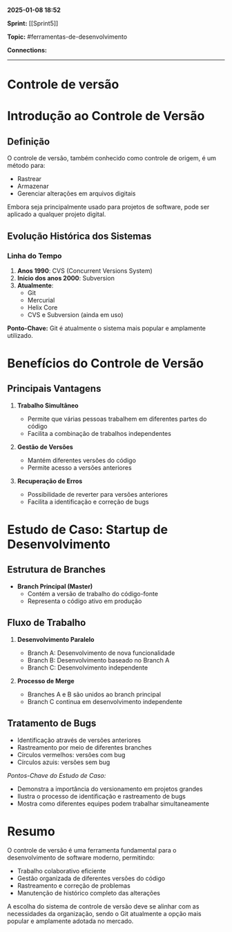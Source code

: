 
**2025-01-08 18:52**

**Sprint:** [[Sprint5]]

**Topic:** #ferramentas-de-desenvolvimento 

**Connections:** 

---
# **Controle de versão**

# Introdução ao Controle de Versão

## Definição
O controle de versão, também conhecido como controle de origem, é um método para:
- Rastrear
- Armazenar
- Gerenciar alterações em arquivos digitais

Embora seja principalmente usado para projetos de software, pode ser aplicado a qualquer projeto digital.

## Evolução Histórica dos Sistemas

### Linha do Tempo
1. **Anos 1990**: CVS (Concurrent Versions System)
2. **Início dos anos 2000**: Subversion
3. **Atualmente**: 
   - Git
   - Mercurial
   - Helix Core
   - CVS e Subversion (ainda em uso)

**Ponto-Chave:** Git é atualmente o sistema mais popular e amplamente utilizado.

# Benefícios do Controle de Versão

## Principais Vantagens
1. **Trabalho Simultâneo**
   - Permite que várias pessoas trabalhem em diferentes partes do código
   - Facilita a combinação de trabalhos independentes

2. **Gestão de Versões**
   - Mantém diferentes versões do código
   - Permite acesso a versões anteriores

3. **Recuperação de Erros**
   - Possibilidade de reverter para versões anteriores
   - Facilita a identificação e correção de bugs

# Estudo de Caso: Startup de Desenvolvimento

## Estrutura de Branches
- **Branch Principal (Master)**
  - Contém a versão de trabalho do código-fonte
  - Representa o código ativo em produção

## Fluxo de Trabalho
1. **Desenvolvimento Paralelo**
   - Branch A: Desenvolvimento de nova funcionalidade
   - Branch B: Desenvolvimento baseado no Branch A
   - Branch C: Desenvolvimento independente

2. **Processo de Merge**
   - Branches A e B são unidos ao branch principal
   - Branch C continua em desenvolvimento independente

## Tratamento de Bugs
- Identificação através de versões anteriores
- Rastreamento por meio de diferentes branches
- Círculos vermelhos: versões com bug
- Círculos azuis: versões sem bug

*Pontos-Chave do Estudo de Caso:*
- Demonstra a importância do versionamento em projetos grandes
- Ilustra o processo de identificação e rastreamento de bugs
- Mostra como diferentes equipes podem trabalhar simultaneamente

# Resumo
O controle de versão é uma ferramenta fundamental para o desenvolvimento de software moderno, permitindo:
- Trabalho colaborativo eficiente
- Gestão organizada de diferentes versões do código
- Rastreamento e correção de problemas
- Manutenção de histórico completo das alterações

A escolha do sistema de controle de versão deve se alinhar com as necessidades da organização, sendo o Git atualmente a opção mais popular e amplamente adotada no mercado.









